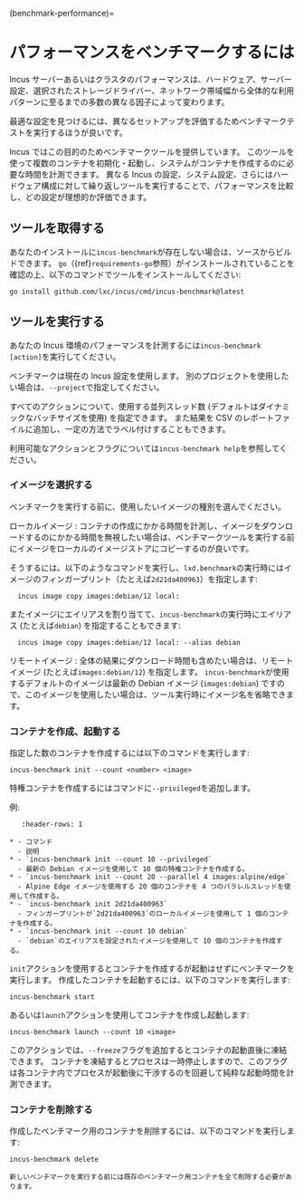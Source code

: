 (benchmark-performance)=
# パフォーマンスをベンチマークするには

Incus サーバーあるいはクラスタのパフォーマンスは、ハードウェア、サーバー設定、選択されたストレージドライバー、ネットワーク帯域幅から全体的な利用パターンに至るまでの多数の異なる因子によって変わります。

最適な設定を見つけるには、異なるセットアップを評価するためベンチマークテストを実行するほうが良いです。

Incus ではこの目的のためベンチマークツールを提供しています。
このツールを使って複数のコンテナを初期化・起動し、システムがコンテナを作成するのに必要な時間を計測できます。
異なる Incus の設定、システム設定、さらにはハードウェア構成に対して繰り返しツールを実行することで、パフォーマンスを比較し、どの設定が理想的か評価できます。

## ツールを取得する

あなたのインストールに`incus-benchmark`が存在しない場合は、ソースからビルドできます。
`go`（{ref}`requirements-go`参照）がインストールされていることを確認の上、以下のコマンドでツールをインストールしてください:

    go install github.com/lxc/incus/cmd/incus-benchmark@latest

## ツールを実行する

あなたの Incus 環境のパフォーマンスを計測するには`incus-benchmark [action]`を実行してください。

ベンチマークは現在の Incus 設定を使用します。
別のプロジェクトを使用したい場合は、`--project`で指定してください。

すべてのアクションについて、使用する並列スレッド数 (デフォルトはダイナミックなバッチサイズを使用) を指定できます。
また結果を CSV のレポートファイルに追加し、一定の方法でラベル付けすることもできます。

利用可能なアクションとフラグについては`incus-benchmark help`を参照してください。

### イメージを選択する

ベンチマークを実行する前に、使用したいイメージの種別を選んでください。

ローカルイメージ
: コンテナの作成にかかる時間を計測し、イメージをダウンロードするのにかかる時間を無視したい場合は、ベンチマークツールを実行する前にイメージをローカルのイメージストアにコピーするのが良いです。 

  そうするには、以下のようなコマンドを実行し、`lxd.benchmark`の実行時にはイメージのフィンガープリント（たとえば`2d21da400963`）を指定します:

      incus image copy images:debian/12 local:

  またイメージにエイリアスを割り当てて、`incus-benchmark`の実行時にエイリアス (たとえば`debian`) を指定することもできます:

      incus image copy images:debian/12 local: --alias debian

リモートイメージ
: 全体の結果にダウンロード時間も含めたい場合は、リモートイメージ (たとえば`images:debian/12`) を指定します。
`incus-benchmark`が使用するデフォルトのイメージは最新の Debian イメージ (`images:debian`) ですので、このイメージを使用したい場合は、ツール実行時にイメージ名を省略できます。

### コンテナを作成、起動する

指定した数のコンテナを作成するには以下のコマンドを実行します:

    incus-benchmark init --count <number> <image>

特権コンテナを作成するにはコマンドに`--privileged`を追加します。

例:

```{list-table}
   :header-rows: 1

* - コマンド
  - 説明
* - `incus-benchmark init --count 10 --privileged`
  - 最新の Debian イメージを使用して 10 個の特権コンテナを作成する。
* - `incus-benchmark init --count 20 --parallel 4 images:alpine/edge`
  - Alpine Edge イメージを使用する 20 個のコンテナを 4 つのパラレルスレッドを使用して作成する。
* - `incus-benchmark init 2d21da400963`
  - フィンガープリントが`2d21da400963`のローカルイメージを使用して 1 個のコンテナを作成する。
* - `incus-benchmark init --count 10 debian`
  - `debian`のエイリアスを設定されたイメージを使用して 10 個のコンテナを作成する。

```

`init`アクションを使用するとコンテナを作成するが起動はせずにベンチマークを実行します。
作成したコンテナを起動するには、以下のコマンドを実行します:

    incus-benchmark start

あるいは`launch`アクションを使用してコンテナを作成し起動します:

    incus-benchmark launch --count 10 <image>

このアクションでは、`--freeze`フラグを追加するとコンテナの起動直後に凍結できます。
コンテナを凍結するとプロセスは一時停止しますので、このフラグは各コンテナ内でプロセスが起動後に干渉するのを回避して純粋な起動時間を計測できます。

### コンテナを削除する

作成したベンチマーク用のコンテナを削除するには、以下のコマンドを実行します:

    incus-benchmark delete

```{note}
新しいベンチマークを実行する前には既存のベンチマーク用コンテナを全て削除する必要があります。
```
